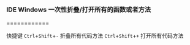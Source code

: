 ### IDE Windows 一次性折叠/打开所有的函数或者方法
 ============


快捷键 `Ctrl`+`Shift`+`-`   折叠所有代码方法
       `Ctrl`+`Shift`+`+`   打开所有代码方法
